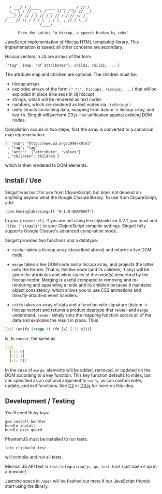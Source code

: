 
       _____  _                       __ __ 
      / ___/ (_)____   ____ _ __  __ / // /_
      \__ \ / // __ \ / __ `// / / // // __/
     ___/ // // / / // /_/ // /_/ // // /_  
    /____//_//_/ /_/ \__, / \__,_//_/ \__/  
                    /____/                  

          From the Latin; "a hiccup, a speech broken by sobs"

JavaScript implementation of Hiccup HTML templating library.
This implementation is speed; all other concerns are secondary.

Hiccup vectors in JS are arrays of the form

    ["tag", {map: "of attributes"}, child1, child2, ... ]

The attribute map and children are optional. The children must be:

+ hiccup arrays
+ explodey arrays of the form `[":*:", hiccup1, hiccup2, ...]` that
  will be exploded in place (like seqs in clj hiccup)
+ strings, which will be rendered as text nodes
+ numbers, which are rendered as text nodes via `.toString()`
+ unify structs containing data, mapping from datum -> hiccup
  array, and key-fn. Singult will perform D3.js-like unification
  against existing DOM nodes.

Compilation occurs in two steps; first the array is converted to a
canonical map representation:

    {  "nsp": "http://www.w3.org/1999/xhtml"
     , "tag": "tag"
     , "attr":  {"attribute", "values"}
     , "children": children }

which is then rendered to DOM elements.

Install / Use
--------------
Singult was built for use from ClojureScript, but does not depend on
anything beyond what the Google Closure library.
To use from ClojureScript, add:

    [com.keminglabs/singult "0.1.0-SNAPSHOT"]

to your `project.clj`. If you are not using lein cljsbuild >= 0.2.1,
you must add `:libs ["singult"]` to your ClojureScript compiler
settings. Singult fully supports Google Closure's advanced compilation
mode.

Singult provides two functions and a datatype.

+ `render` takes a hiccup array (described above) and returns a live
DOM node.

+ `merge` takes a live DOM node and a hiccup array, and projects the
latter onto the former. That is, the live node (and its children, if
any) will be given the attributes and inline styles of the node(s)
described by the hiccup vector. Merging is useful compared to removing
and re-rendering and appending a node and its children because it
maintains object consistency, which allows you to use CSS animations
and directly-attached event handlers.

+ `unify` takes an array of data and a function with signature
(datum -> hiccup vector) and returns a product datatype that `render`
and `merge` understand. `render` simply runs the mapping function
across all of the data and explodes the result in place. Thus

```clojure
[:ol (unify (range 3) (fn [x] [:li x]))]
```

is, to `render`, the same as

```clojure
[:ol
  [:li 0]
  [:li 1]
  [:li 2]]
```

In the case of `merge`, elements will be added, removed, or updated on
the DOM according to a key function.
This key function defaults to index, but can specified as an optional
argument to `unify`, as can custom enter, update, and exit functions.
See [C2](http://github.com/lynaghk/c2/) or [D3.js](http://d3js.org/)
for more on this idea.


Development / Testing
----------------------
You'll need Ruby toys:

    gem install bundler
    bundle install
    bundle exec guard

PhantomJS must be installed to run tests:

    lein cljsbuild test

will compile and run all tests.

Minimal JS API test in `test/integration/js_api_test.html` 
(just open it up in a browser).

Jasmine specs in `/spec` will be fleshed out more if our JavaScript
friends start using the library.
